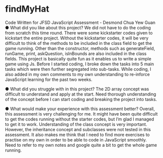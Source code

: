 # findMyHat

Code Written for JFSD JavaScript Assessment - Desmond Chua Yew Guan
● What did you like about this project? We did not have to do the coding from scratch this time round. There were some kickstarter codes given to kickstart the entire project. Without the kickstarter codes, it will be very difficult to think of the methods to be included in the class field to get the game running. Other than the constructor, methods such as generateField, runGame, print, askQuestion, isInBounds are also included in the class fields. This project is basically quite fun as it enables us to write a simple game using Js. Before I started coding, I broke down the tasks into 5 main tasks which were then further segregated into sub-tasks. While coding, I also added in my own comments to my own understanding to re-inforce JavaScript learning for the past two weeks. 

● What did you struggle with in this project? The 2D array concept was difficult to understand and apply at the start. Need thorough understanding of the concept before I can start coding and breaking the project into tasks. 

● What would make your experience with this assessment better? Overall, this assessment is very challenging for me. It might have been quite difficult to get the codes running without the starter codes, but I’m glad I managed to get it to work. Understanding of the class concept is very important. However, the inheritance concept and subclasses were not tested in this assessment. It also makes me think that I need to find more exercises to practise on my own in order to be able to code in JavaScript smoothly. Need to refer to my own notes and google quite a bit to get the whole game running. 

